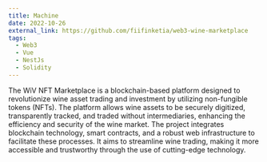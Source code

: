 ```yaml
---
title: Machine 
date: 2022-10-26
external_link: https://github.com/fiifinketia/web3-wine-marketplace
tags:
  - Web3
  - Vue
  - NestJs
  - Solidity
---
```


The WiV NFT Marketplace is a blockchain-based platform designed to revolutionize wine asset trading and investment by utilizing non-fungible tokens (NFTs). The platform allows wine assets to be securely digitized, transparently tracked, and traded without intermediaries, enhancing the efficiency and security of the wine market. The project integrates blockchain technology, smart contracts, and a robust web infrastructure to facilitate these processes. It aims to streamline wine trading, making it more accessible and trustworthy through the use of cutting-edge technology.

<!--more-->
